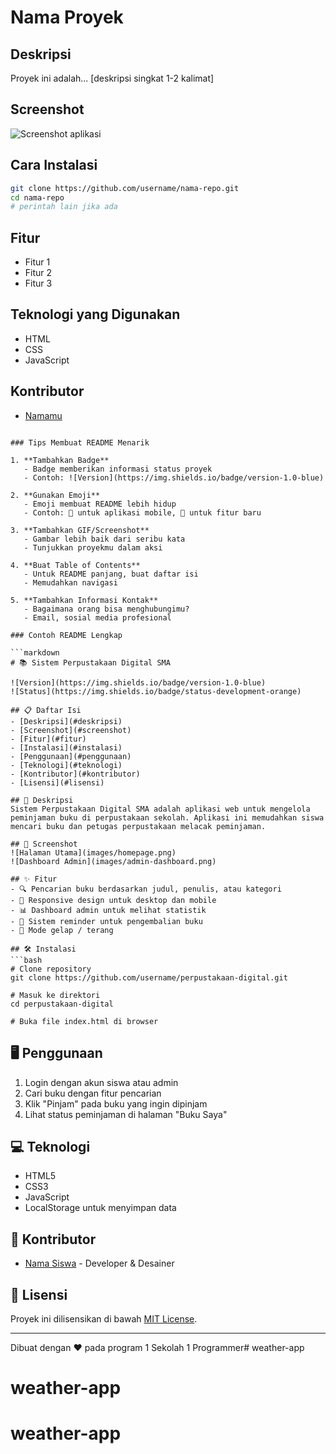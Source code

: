 
# Nama Proyek

## Deskripsi
Proyek ini adalah... [deskripsi singkat 1-2 kalimat]

## Screenshot
![Screenshot aplikasi](/path/ke/screenshot.png)

## Cara Instalasi
```bash
git clone https://github.com/username/nama-repo.git
cd nama-repo
# perintah lain jika ada
```

## Fitur
- Fitur 1
- Fitur 2
- Fitur 3

## Teknologi yang Digunakan
- HTML
- CSS
- JavaScript

## Kontributor
- [Namamu](https://github.com/username)
```

### Tips Membuat README Menarik

1. **Tambahkan Badge**
   - Badge memberikan informasi status proyek
   - Contoh: ![Version](https://img.shields.io/badge/version-1.0-blue)

2. **Gunakan Emoji**
   - Emoji membuat README lebih hidup
   - Contoh: 📱 untuk aplikasi mobile, 🚀 untuk fitur baru

3. **Tambahkan GIF/Screenshot**
   - Gambar lebih baik dari seribu kata
   - Tunjukkan proyekmu dalam aksi

4. **Buat Table of Contents**
   - Untuk README panjang, buat daftar isi
   - Memudahkan navigasi

5. **Tambahkan Informasi Kontak**
   - Bagaimana orang bisa menghubungimu?
   - Email, sosial media profesional

### Contoh README Lengkap

```markdown
# 📚 Sistem Perpustakaan Digital SMA

![Version](https://img.shields.io/badge/version-1.0-blue)
![Status](https://img.shields.io/badge/status-development-orange)

## 📋 Daftar Isi
- [Deskripsi](#deskripsi)
- [Screenshot](#screenshot)
- [Fitur](#fitur)
- [Instalasi](#instalasi)
- [Penggunaan](#penggunaan)
- [Teknologi](#teknologi)
- [Kontributor](#kontributor)
- [Lisensi](#lisensi)

## 📝 Deskripsi
Sistem Perpustakaan Digital SMA adalah aplikasi web untuk mengelola peminjaman buku di perpustakaan sekolah. Aplikasi ini memudahkan siswa mencari buku dan petugas perpustakaan melacak peminjaman.

## 📸 Screenshot
![Halaman Utama](images/homepage.png)
![Dashboard Admin](images/admin-dashboard.png)

## ✨ Fitur
- 🔍 Pencarian buku berdasarkan judul, penulis, atau kategori
- 📱 Responsive design untuk desktop dan mobile
- 📊 Dashboard admin untuk melihat statistik
- 📆 Sistem reminder untuk pengembalian buku
- 🌙 Mode gelap / terang

## 🛠️ Instalasi
```bash
# Clone repository
git clone https://github.com/username/perpustakaan-digital.git

# Masuk ke direktori
cd perpustakaan-digital

# Buka file index.html di browser
```

## 🖥️ Penggunaan
1. Login dengan akun siswa atau admin
2. Cari buku dengan fitur pencarian
3. Klik "Pinjam" pada buku yang ingin dipinjam
4. Lihat status peminjaman di halaman "Buku Saya"

## 💻 Teknologi
- HTML5
- CSS3
- JavaScript
- LocalStorage untuk menyimpan data

## 👥 Kontributor
- [Nama Siswa](https://github.com/username) - Developer & Desainer

## 📄 Lisensi
Proyek ini dilisensikan di bawah [MIT License](LICENSE).

---

Dibuat dengan ❤️ pada program 1 Sekolah 1 Programmer# weather-app
# weather-app
# weather-app
